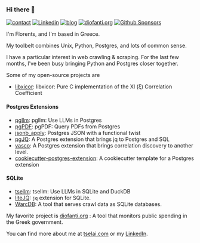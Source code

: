 ### Hi there 👋

[![contact](https://img.shields.io/badge/contact-email-red)](mailto:florents@tselai.com)
[![Linkedin](https://img.shields.io/badge/LinkedIn-0077B5?logo=linkedin&logoColor=white)](https://www.linkedin.com/in/florentstselai/)
[![blog](https://img.shields.io/badge/blog-tselai.com-brightgreen)](https://tselai.com/?utm_source=github_readme)
[![diofanti.org](https://img.shields.io/badge/diofanti.org-blue)](https://diofanti.org)
[![Github Sponsors](https://img.shields.io/static/v1?label=Sponsor&message=%E2%9D%A4&logo=GitHub&link=https://github.com/sponsors/Florents-Tselai/)](https://github.com/sponsors/Florents-Tselai/)

I'm Florents, and I'm based in Greece.

My toolbelt combines Unix, Python, Postgres, and lots of common sense.

I have a particular interest in web crawling & scraping.
For the last few months, I've been busy bringing Python and Postgres closer together.

Some of my open-source projects are

* [libxicor](https://github.com/Florents-Tselai/libxicor): libxicor: Pure C implementation of the XI (ξ) Correlation Coefficient

#### Postgres Extensions

* [pgllm](https://github.com/Florents-Tselai/pgllm): pgllm: Use LLMs in Postgres
* [pgPDF](https://github.com/Florents-Tselai/pgPDF): pgPDF: Query PDFs from Postgres
* [jsonb_apply](https://github.com/Florents-Tselai/jsonb_apply): Postgres JSON with a functional twist
* [pgJQ](https://github.com/Florents-Tselai/pgJQ): A Postgres extension that brings jq to Postgres and SQL
* [vasco](https://github.com/Florents-Tselai/vasco): A Postgres extension that brings correlation discovery to another level.
* [cookiecutter-postgres-extension](https://github.com/Florents-Tselai/cookiecutter-postgres-extension): A cookiecutter template for a Postgres extension


#### SQLite

* [tsellm](https://github.com/Florents-Tselai/tsellm): tsellm: Use LLMs in SQLite and DuckDB
* [liteJQ](https://github.com/Florents-Tselai/liteJQ): `jq` extension for SQLite.
* [WarcDB](https://github.com/Florents-Tselai/WarcDB): A tool that serves crawl data as SQLite databases.


My favorite project is [diofanti.org](https://diofanti.org) : 
A tool that monitors public spending in the Greek government.

You can find more about me at [tselai.com](https://tselai.com) or my [LinkedIn](https://www.linkedin.com/in/florentstselai/).
